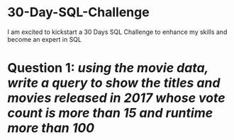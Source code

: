 # 30-Day-SQL-Challenge
I am excited to kickstart a 30 Days SQL Challenge to enhance my skills and become an expert in SQL

# Question 1: *using the movie data, write a query to show the titles and movies released in 2017 whose vote count is more than 15 and runtime more than 100*
